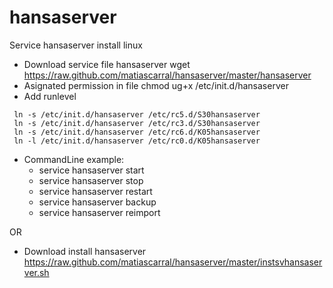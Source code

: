 # hansaserver
Service hansaserver install linux

* Download service file hansaserver
	wget https://raw.github.com/matiascarral/hansaserver/master/hansaserver
* Asignated permission in file
	chmod ug+x /etc/init.d/hansaserver
* Add runlevel

```
 ln -s /etc/init.d/hansaserver /etc/rc5.d/S30hansaserver
 ln -s /etc/init.d/hansaserver /etc/rc3.d/S30hansaserver
 ln -s /etc/init.d/hansaserver /etc/rc6.d/K05hansaserver
 ln -l /etc/init.d/hansaserver /etc/rc0.d/K05hansaserver
```

* CommandLine example:
	- service hansaserver start
	- service hansaserver stop
	- service hansaserver restart
	- service hansaserver backup
	- service hansaserver reimport

OR

* Download install hansaserver https://raw.github.com/matiascarral/hansaserver/master/instsvhansaserver.sh
